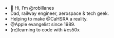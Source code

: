 - 👋 Hi, I’m @robillanes
- Dad, railway engineer, aerospace & tech geek.
- Helping to make @CaHSRA a reality. 
- @Apple evangelist since 1989.
- (re)learning to code with #cs50x
